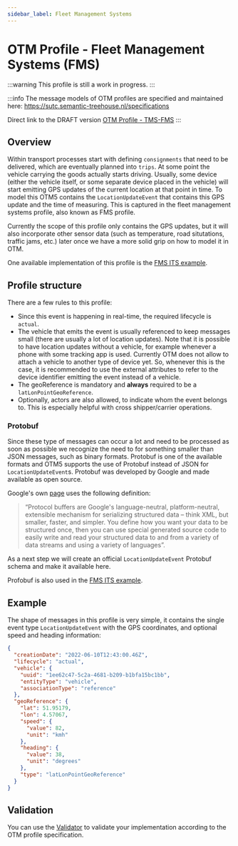```yaml
---
sidebar_label: Fleet Management Systems
---
```


# OTM Profile - Fleet Management Systems (FMS)

:::warning
This profile is still a work in progress.
:::

:::info
The message models of OTM profiles are specified and maintained here: https://sutc.semantic-treehouse.nl/specifications

Direct link to the DRAFT version [OTM Profile - TMS-FMS](https://sutc.semantic-treehouse.nl/message-model/MessageModel_74ddde7e-578a-4790-b674-15274637d902)
:::

## Overview

Within transport processes start with defining `consignments` that need to be delivered, which are eventually planned into `trips`. At some point the vehicle carrying the goods actually starts driving. Usually, some device (either the vehicle itself, or some separate device placed in the vehicle) will start emitting GPS updates of the current location at that point in time. To model this OTM5 contains the `LocationUpdateEvent` that contains this GPS update and the time of measuring. This is captured in the fleet management systems profile, also known as FMS profile.

Currently the scope of this profile only contains the GPS updates, but it will also incorporate other sensor data (such as temperature, road situtations, traffic jams, etc.) later once we have a more solid grip on how to model it in OTM.

One available implementation of this profile is the [FMS ITS example](../Examples/fms-its.md).

## Profile structure

There are a few rules to this profile:
* Since this event is happening in real-time, the required lifecycle is `actual`.
* The vehicle that emits the event is usually referenced to keep messages small (there are usually a lot of location updates). Note that it is possible to have location updates without a vehicle, for example whenever a phone with some tracking app is used. Currently OTM does not allow to attach a vehicle to another type of device yet. So, whenever this is the case, it is recommended to use the external attributes to refer to the device identifier emitting the event instead of a vehicle.
* The geoReference is mandatory and **always** required to be a `latLonPointGeoReference`.
* Optionally, actors are also allowed, to indicate whom the event belongs to. This is especially helpful with cross shipper/carrier operations.

### Protobuf

Since these type of messages can occur a lot and need to be processed as soon as possible we recognize the need to for something smaller than JSON messages, such as binary formats. Protobuf is one of the available formats and OTM5 supports the use of Protobuf instead of JSON for `LocationUpdateEvent`s. Protobuf was developed by Google and made available as open source.

Google's own [page](https://developers.google.com/protocol-buffers/) uses the following definition:

> “Protocol buffers are Google's language-neutral, platform-neutral, extensible mechanism for serializing structured data – think XML, but smaller, faster, and simpler. You define how you want your data to be structured once, then you can use special generated source code to easily write and read your structured data to and from a variety of data streams and using a variety of languages”.

As a next step we will create an official `LocationUpdateEvent` Protobuf schema and make it available here.

Profobuf is also used in the [FMS ITS example](../Examples/fms-its.md).

## Example

The shape of messages in this profile is very simple, it contains the single event type `LocationUpdateEvent` with the GPS coordinates, and optional speed and heading information:

```json
{
  "creationDate": "2022-06-10T12:43:00.46Z",
  "lifecycle": "actual",
  "vehicle": {
    "uuid": "1ee62c47-5c2a-4681-b209-b1bfa15bc1bb",
    "entityType": "vehicle",
    "associationType": "reference"
  },
  "geoReference": {
    "lat": 51.95179,
    "lon": 4.57067,
    "speed": {
      "value": 82,
      "unit": "kmh"
    },
    "heading": {
      "value": 38,
      "unit": "degrees"
    },
    "type": "latLonPointGeoReference"
  }
}
```

## Validation

You can use the [Validator](../developers/validation) to validate your implementation according to the OTM profile specification.
